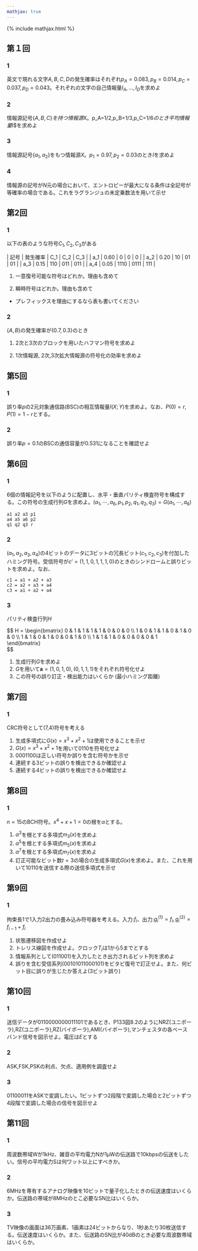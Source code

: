 ```yaml
---
mathjax: true
---
```


{% include mathjax.html %}

## 第１回

### 1
英文で現れる文字$A,B,C,D$の発生確率はそれぞれ$p_A=0.083, p_B=0.014, p_C=0.037, p_D=0.043$。それぞれの文字の自己情報量$I_A,\ldots,I_D$を求めよ

### 2
情報源記号$\{A,B,C\}を持つ情報源$X$。$p_A=1/2,p_B=1/3,p_C=1/6$のとき平均情報量$I$を求めよ

### 3
情報源記号$\{a_1,a_2\}$をもつ情報源$X$。$p_1=0.97,p_2=0.03$のとき$I$を求めよ

### 4
情報源の記号が$N$元の場合において、エントロピーが最大になる条件は全記号が等確率の場合である。これをラグランジュの未定乗数法を用いて示せ

## 第2回

### 1
以下の表のような符号$C_1,C_2,C_3$がある

| 記号 | 発生確率 | C_1 | C_2 | C_3 |
| a_1 | 0.60 | 0 | 0 | 0 |
| a_2 | 0.20 | 10 | 01 | 01 |
| a_3 | 0.15 | 110 | 011 | 011 |
| a_4 | 0.05 | 1110 | 0111 | 111 |

1. 一意復号可能な符号はどれか。理由も含めて

2. 瞬時符号はどれか。理由も含めて

  * プレフィックスを理由にするなら表も書いてください

### 2
$\{A,B\}$の発生確率が$\{0.7,0.3\}$のとき

1. 2次と3次のブロックを用いたハフマン符号を求めよ

2. 1次情報源, 2次,3次拡大情報源の符号化の効率を求めよ

## 第5回
### 1
誤り率$p$の2元対象通信路(BSC)の相互情報量$I(X;Y)$を求めよ。なお、$P(0)=r,P(1)=1-r$とする。

### 2
誤り率$p=0.1$のBSCの通信容量が$0.531$になることを確認せよ

## 第6回
### 1
6個の情報記号を以下のように配置し、水平・垂直パリティ検査符号を構成する。この符号の生成行列$G$を求めよ。$(a_1,\cdots,a_6,p_1,p_2,q_1,q_2,q_3)=G(a_1,\cdots,a_6)$

```
a1 a2 a3 p1
a4 a5 a6 p2
q1 q2 q3 r
```

### 2
$(a_1,a_2,a_3,a_4)$の4ビットのデータに3ビットの冗長ビット$(c_1,c_2,c_3)$を付加したハミング符号。受信符号が$c'=(1,1,0,1,1,1,0)$のときのシンドロームと誤りビットを求めよ。なお、

```
c1 = a1 + a2 + a3
c2 = a2 + a3 + a4
c3 = a1 + a2 + a4
```

### 3
パリティ検査行列$H$

<div>$$
H = \begin{bmatrix}
0 & 1 & 1 & 1 & 1 & 0 & 0 & 0 \\
1 & 0 & 1 & 1 & 0 & 1 & 0 & 0 \\
1 & 1 & 0 & 1 & 0 & 0 & 1 & 0 \\
1 & 1 & 1 & 0 & 0 & 0 & 0 & 1
\end{bmatrix}
</div>$$

1. 生成行列$G$を求めよ
2. $G$を用いて$\boldsymbol a=(1,0,1,0),(0,1,1,1)$をそれぞれ符号化せよ
3. この符号の誤り訂正・検出能力はいくらか (最小ハミング距離)

## 第7回
### 1
CRC符号として(7,4)符号を考える

1. 生成多項式に$G(x)=x^3+x^2+1$は使用できることを示せ
2. $G(x)=x^3+x^2+1$を用いて0110を符号化せよ
3. 0001100は正しい符号か誤りを含む符号かを示せ
4. 連続する3ビットの誤りを検出できるか確認せよ
5. 連続する4ビットの誤りを検出できるか確認せよ

## 第8回
### 1
$n=15$のBCH符号。$x^4+x+1=0$の根を$α$とする。

1. $α^3$を根とする多項式$m_3(x)$を求めよ
2. $α^5$を根とする多項式$m_5(x)$を求めよ
3. $α^7$を根とする多項式$m_7(x)$を求めよ
4. 訂正可能なビット数$t=3$の場合の生成多項式$G(x)$を求めよ。また、これを用いて10110を送信する際の送信多項式を示せ

## 第9回
### 1
拘束長1で1入力2出力の畳み込み符号器を考える。入力:$f_i$、出力:$g_i^{(1)}=f_i, g_i^{(2)}=f_{i-1}+f_i$

1. 状態遷移図を作成せよ
2. トレリス線図を作成せよ。クロック$T_i$は1から5までとする
3. 情報系列として(011001)を入力したとき出力されるビット列を求めよ
4. 誤りを含む受信系列(00101011000101)をビタビ復号で訂正せよ。また、何ビット目に誤りが生じたか答えよ(3ビット誤り)

## 第10回
### 1
送信データが0110000000011101であるとき、P133図8.2のようにNRZ(ユニポーラ),RZ(ユニポーラ),RZ(バイポーラ),AMI(バイポーラ),マンチェスタの各ベースバンド信号を図示せよ。電圧は$E$とする

### 2
ASK,FSK,PSKの利点、欠点、適用例を調査せよ

### 3
01100011をASKで変調したい。1ビットずつ2段階で変調した場合と2ビットずつ4段階で変調した場合の信号を図示せよ

## 第11回
### 1
周波数帯域Wが1kHz、雑音の平均電力Nが1μWの伝送路で10kbpsの伝送をしたい。信号の平均電力Sは何ワット以上にすべきか。

### 2
6MHzを専有するアナログ映像を10ビットで量子化したときの伝送速度はいくらか。伝送路の帯域が8MHzのとこ必要なSN比はいくらか。

### 3
TV映像の画面は36万画素、1画素は24ビットからなり、1秒あたり30枚送信する。伝送速度はいくらか。また、伝送路のSN比が40dBのとき必要な周波数帯域はいくらか。
